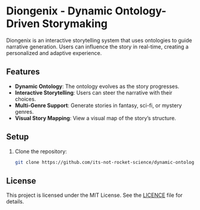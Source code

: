 # Diongenix - Dynamic Ontology-Driven Storymaking

Diongenix is an interactive storytelling system that uses ontologies to guide narrative generation. Users can influence the story in real-time, creating a personalized and adaptive experience.

## Features
- **Dynamic Ontology**: The ontology evolves as the story progresses.
- **Interactive Storytelling**: Users can steer the narrative with their choices.
- **Multi-Genre Support**: Generate stories in fantasy, sci-fi, or mystery genres.
- **Visual Story Mapping**: View a visual map of the story’s structure.

## Setup
1. Clone the repository:
   ```bash
   git clone https://github.com/its-not-rocket-science/dynamic-ontology-driven-storymaker.git
## License
This project is licensed under the MIT License. See the [LICENCE](LICENSE) file for details.
